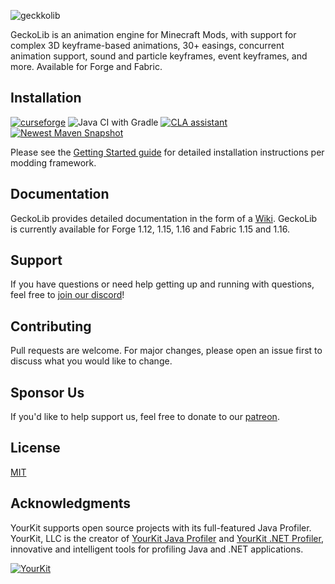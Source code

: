 ![geckkolib](https://i.imgur.com/aVpTA3m.png)

GeckoLib is an animation engine for Minecraft Mods, with support for complex 3D keyframe-based animations, 30+ easings, concurrent animation support, sound and particle keyframes, event keyframes, and more. Available for Forge and Fabric. 

## Installation
[![curseforge](http://cf.way2muchnoise.eu/versions/geckolib.svg)](https://www.curseforge.com/minecraft/mc-mods/geckolib)
![Java CI with Gradle](https://github.com/bernie-g/geckolib/workflows/Java%20CI%20with%20Gradle/badge.svg?branch=1.15)
<a href="https://cla-assistant.io/bernie-g/geckolib"><img src="https://cla-assistant.io/readme/badge/bernie-g/geckolib" alt="CLA assistant" /></a>
[![Newest Maven Snapshot](https://img.shields.io/maven-metadata/v?label=newest%20snapshot&metadataUrl=https%3A%2F%2Frepo.repsy.io%2Fmvn%2Fgandiber%2Fgeckolib%2Fsoftware%2Fbernie%2Fgeckolib%2Fforge-1.15.2-geckolib%2Fmaven-metadata.xml)](https://repo.repsy.io/mvn/gandiber/geckolib/software/bernie/geckolib/forge-1.15.2-geckolib/)

Please see the [Getting Started guide](https://geckolib.com/en/latest/3.0.0/) for detailed installation instructions per modding framework.

## Documentation
GeckoLib provides detailed documentation in the form of a [Wiki](https://geckolib.com/en/latest/3.0.0/). GeckoLib is currently available for Forge 1.12, 1.15, 1.16 and Fabric 1.15 and 1.16.

## Support
If you have questions or need help getting up and running with questions, feel free to [join our discord](https://discord.gg/MNQcKxB)!


## Contributing
Pull requests are welcome. For major changes, please open an issue first to discuss what you would like to change.

## Sponsor Us
If you'd like to help support us, feel free to donate to our [patreon](https://www.patreon.com/geckosmods).

## License
[MIT](https://opensource.org/licenses/MIT)

## Acknowledgments

YourKit supports open source projects with its full-featured Java Profiler. YourKit, LLC is the creator of [YourKit Java Profiler]( https://www.yourkit.com/java/profiler/) and [YourKit .NET Profiler](https://www.yourkit.com/.net/profiler/), innovative and intelligent tools for profiling Java and .NET applications.

[![YourKit](https://www.yourkit.com/images/yklogo.png)](https://www.yourkit.com/)
